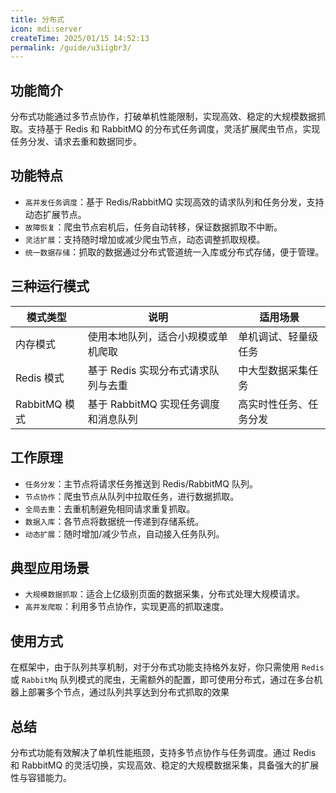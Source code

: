 ```yaml
---
title: 分布式
icon: mdi:server
createTime: 2025/01/15 14:52:13
permalink: /guide/u3iigbr3/
---
```


## 功能简介

分布式功能通过多节点协作，打破单机性能限制，实现高效、稳定的大规模数据抓取。支持基于 Redis 和 RabbitMQ
的分布式任务调度，灵活扩展爬虫节点，实现任务分发、请求去重和数据同步。

## 功能特点

- `高并发任务调度`：基于 Redis/RabbitMQ 实现高效的请求队列和任务分发，支持动态扩展节点。
- `故障恢复`：爬虫节点宕机后，任务自动转移，保证数据抓取不中断。
- `灵活扩展`：支持随时增加或减少爬虫节点，动态调整抓取规模。
- `统一数据存储`：抓取的数据通过分布式管道统一入库或分布式存储，便于管理。

## 三种运行模式

| 模式类型        | 说明                      | 适用场景        |
|-------------|-------------------------|-------------|
| 内存模式        | 使用本地队列，适合小规模或单机爬取       | 单机调试、轻量级任务  |
| Redis 模式    | 基于 Redis 实现分布式请求队列与去重   | 中大型数据采集任务   |
| RabbitMQ 模式 | 基于 RabbitMQ 实现任务调度和消息队列 | 高实时性任务、任务分发 |

## 工作原理

- `任务分发`：主节点将请求任务推送到 Redis/RabbitMQ 队列。
- `节点协作`：爬虫节点从队列中拉取任务，进行数据抓取。
- `全局去重`：去重机制避免相同请求重复抓取。
- `数据入库`：各节点将数据统一传递到存储系统。
- `动态扩展`：随时增加/减少节点，自动接入任务队列。

## 典型应用场景

- `大规模数据抓取`：适合上亿级别页面的数据采集，分布式处理大规模请求。
- `高并发爬取`：利用多节点协作，实现更高的抓取速度。

## 使用方式

在框架中，由于队列共享机制，对于分布式功能支持格外友好，你只需使用 `Redis` 或 `RabbitMq` 队列模式的爬虫，无需额外的配置，即可使用分布式，通过在多台机器上部署多个节点，通过队列共享达到分布式抓取的效果

## 总结

分布式功能有效解决了单机性能瓶颈，支持多节点协作与任务调度。通过 Redis 和 RabbitMQ 的灵活切换，实现高效、稳定的大规模数据采集，具备强大的扩展性与容错能力。

